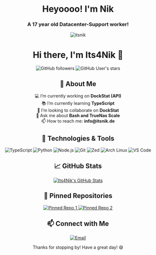 <h1 align="center">Heyoooo! I'm Nik</h1>
<h3 align="center">A 17 year old Datacenter-Support worker!</h3>
<p align="center"> <img src="https://komarev.com/ghpvc/?username=itsnik&label=Profile%20views&color=0e75b6&style=flat" alt="itsnik" /> </p>
<h1 align="center">Hi there, I'm Its4Nik 👋</h1>

<p align="center">
  <img src="https://img.shields.io/github/followers/Its4Nik?style=social" alt="GitHub followers">
  <img src="https://img.shields.io/github/stars/Its4Nik?style=social" alt="GitHub User's stars">
</p>

<h2 align="center">🌟 About Me</h2>

<p align="center">
  💻 I’m currently working on <b>DockStat (API)</b><br>
  📚 I’m currently learning <b>TypeScript</b><br>
  👯 I’m looking to collaborate on <b>DockStat</b><br>
  💬 Ask me about <b>Bash and TrueNas Scale</b><br>
  📫 How to reach me: <b>info@itsnik.de</b><br>
</p>

<h2 align="center">🔧 Technologies & Tools</h2>

<p align="center">
  <img src="https://img.shields.io/badge/-TypeScript-black?style=flat-square&logo=typescript" alt="TypeScript">
  <img src="https://img.shields.io/badge/-Python-black?style=flat-square&logo=python" alt="Python">
  <img src="https://img.shields.io/badge/-Node.js-black?style=flat-square&logo=node.js" alt="Node.js">
  <img src="https://img.shields.io/badge/-Git-black?style=flat-square&logo=git" alt="Git">
  <img src="https://img.shields.io/badge/-Zed-black?style=flat-square&logo=zed" alt="Zed">
  <img src="https://img.shields.io/badge/-Arch%20Linux-black?style=flat-square&logo=arch-linux" alt="Arch Linux">
  <img src="https://img.shields.io/badge/-VS%20Code-black?style=flat-square&logo=visual-studio-code" alt="VS Code">
</p>

<h2 align="center">📈 GitHub Stats</h2>

<p align="center">
  <a href="https://awesome-github-stats.azurewebsites.net/index.html??cardType=level-alternate&theme=nightowl&preferLogin=false&Border=DD272700">    <img  alt="Its4Nik's GitHub Stats" src="https://awesome-github-stats.azurewebsites.net/user-stats/Its4Nik?cardType=level-alternate&theme=nightowl&preferLogin=false&Border=DD272700" />  </a>
</p>

<h2 align="center">📌 Pinned Repositories</h2>

<p align="center">
  <a href="https://github.com/Its4Nik/dockstat">
    <img src="https://github-readme-stats.vercel.app/api/pin/?username=Its4Nik&repo=dockstat&theme=radical" alt="Pinned Repo 1">
  </a>
  <a href="https://github.com/Its4Nik/dockstatapi">
    <img src="https://github-readme-stats.vercel.app/api/pin/?username=Its4Nik&repo=dockstatapi&theme=radical" alt="Pinned Repo 2">
  </a>
</p>

<h2 align="center">📫 Connect with Me</h2>

<p align="center">
  <a href="mailto:info@itsnik.de">
    <img src="https://img.shields.io/badge/-Email-black?style=flat-square&logo=gmail" alt="Email">
  </a>
</p>

<p align="center">Thanks for stopping by! Have a great day! 😄</p>
